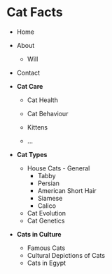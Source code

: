# Cat Facts

- Home
- About
	- Will
- Contact

- **Cat Care**
	- Cat Health
	- Cat Behaviour
	- Kittens
		
	- ...
- **Cat Types**
	- House Cats - General
		- Tabby
		- Persian
		- American Short Hair
		- Siamese
		- Calico
	- Cat Evolution
	- Cat Genetics
- **Cats in Culture**
	- Famous Cats
	- Cultural Depictions of Cats
	- Cats in Egypt
	